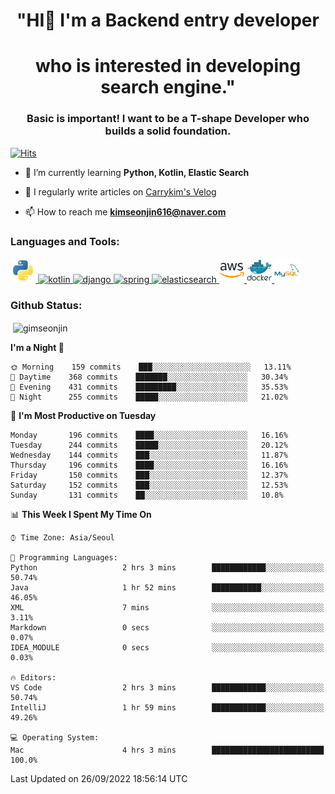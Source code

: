 <h1 align="center">"HI👋 I'm a Backend entry developer </h1>
<h1 align="center"> who is interested in developing search engine."</h1>
<h3 align="center">Basic is important! I want to be a T-shape Developer who builds a solid foundation.</h3>

[![Hits](https://hits.seeyoufarm.com/api/count/incr/badge.svg?url=https%3A%2F%2Fgithub.com%2Fgimseonjin&count_bg=%2318BFE5&title_bg=%23555555&icon=ko-fi.svg&icon_color=%23E7E7E7&title=hits&edge_flat=false)](https://hits.seeyoufarm.com)

- 🌱 I’m currently learning **Python, Kotlin, Elastic Search**

- 📝 I regularly write articles on [Carrykim's Velog](https://velog.io/@carrykim)

- 📫 How to reach me **kimseonjin616@naver.com**


<h3 align="left">Languages and Tools:</h3>
<p align="left"> 
 <a href="https://www.python.org" target="_blank" rel="noreferrer"> 
  <img src="https://raw.githubusercontent.com/devicons/devicon/master/icons/python/python-original.svg" alt="python" width="8%" height="8%"/> 
 </a> <a href="https://kotlinlang.org" target="_blank" rel="noreferrer"> <img src="https://www.vectorlogo.zone/logos/kotlinlang/kotlinlang-icon.svg" alt="kotlin" width="8%" height="8%"/> </a>   <a href="https://www.djangoproject.com/" target="_blank" rel="noreferrer"> <img src="https://cdn.worldvectorlogo.com/logos/django.svg" alt="django" width="6%" height="5%"/> </a>
<a href="https://spring.io/" target="_blank" rel="noreferrer"> <img src="https://www.vectorlogo.zone/logos/springio/springio-icon.svg" alt="spring" width="8%" height="8%"/> </a> <a href="https://www.elastic.co" target="_blank" rel="noreferrer"> <img src="https://www.vectorlogo.zone/logos/elastic/elastic-icon.svg" alt="elasticsearch" width="8%" height="8%"/> </a> <a href="https://aws.amazon.com" target="_blank" rel="noreferrer"> <img src="https://raw.githubusercontent.com/devicons/devicon/master/icons/amazonwebservices/amazonwebservices-original-wordmark.svg" alt="aws" width="8%" height="8%"/> </a> <a href="https://www.docker.com/" target="_blank" rel="noreferrer"> <img src="https://raw.githubusercontent.com/devicons/devicon/master/icons/docker/docker-original-wordmark.svg" alt="docker" width="8%" height="8%"/> </a>   
<a href="https://www.mysql.com/" target="_blank" rel="noreferrer"><img src="https://raw.githubusercontent.com/devicons/devicon/master/icons/mysql/mysql-original-wordmark.svg" alt="mysql" width="8%" height="8%"/> </a> </p>


<h3 align="left">Github Status:</h3>
<p align="left">
 <p>&nbsp;<img align="center" src="https://github-readme-stats.vercel.app/api?username=gimseonjin&show_icons=true&locale=en" alt="gimseonjin" /></p>
</p>


<!--START_SECTION:waka-->
**I'm a Night 🦉** 

```text
🌞 Morning    159 commits    ███░░░░░░░░░░░░░░░░░░░░░░   13.11% 
🌆 Daytime    368 commits    ███████░░░░░░░░░░░░░░░░░░   30.34% 
🌃 Evening    431 commits    █████████░░░░░░░░░░░░░░░░   35.53% 
🌙 Night      255 commits    █████░░░░░░░░░░░░░░░░░░░░   21.02%

```
📅 **I'm Most Productive on Tuesday** 

```text
Monday       196 commits    ████░░░░░░░░░░░░░░░░░░░░░   16.16% 
Tuesday      244 commits    █████░░░░░░░░░░░░░░░░░░░░   20.12% 
Wednesday    144 commits    ███░░░░░░░░░░░░░░░░░░░░░░   11.87% 
Thursday     196 commits    ████░░░░░░░░░░░░░░░░░░░░░   16.16% 
Friday       150 commits    ███░░░░░░░░░░░░░░░░░░░░░░   12.37% 
Saturday     152 commits    ███░░░░░░░░░░░░░░░░░░░░░░   12.53% 
Sunday       131 commits    ██░░░░░░░░░░░░░░░░░░░░░░░   10.8%

```


📊 **This Week I Spent My Time On** 

```text
⌚︎ Time Zone: Asia/Seoul

💬 Programming Languages: 
Python                   2 hrs 3 mins        ████████████░░░░░░░░░░░░░   50.74% 
Java                     1 hr 52 mins        ███████████░░░░░░░░░░░░░░   46.05% 
XML                      7 mins              ░░░░░░░░░░░░░░░░░░░░░░░░░   3.11% 
Markdown                 0 secs              ░░░░░░░░░░░░░░░░░░░░░░░░░   0.07% 
IDEA_MODULE              0 secs              ░░░░░░░░░░░░░░░░░░░░░░░░░   0.03%

🔥 Editors: 
VS Code                  2 hrs 3 mins        ████████████░░░░░░░░░░░░░   50.74% 
IntelliJ                 1 hr 59 mins        ████████████░░░░░░░░░░░░░   49.26%

💻 Operating System: 
Mac                      4 hrs 3 mins        █████████████████████████   100.0%

```


 Last Updated on 26/09/2022 18:56:14 UTC
<!--END_SECTION:waka-->
